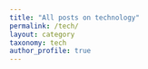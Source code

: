 ```yaml
---
title: "All posts on technology"
permalink: /tech/
layout: category
taxonomy: tech
author_profile: true
---
```

